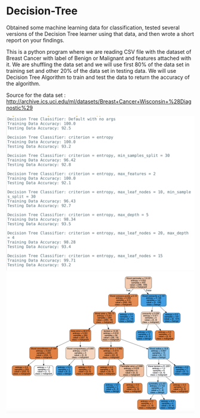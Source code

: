 # Decision-Tree
Obtained some machine learning data for classification, tested several versions of the Decision Tree learner using that data, and then wrote a short report on your findings.

This is a python program where we are reading CSV file with the dataset of Breast Cancer with label of Benign or Malignant and features attached with it. We are shuffling the data set and we will use first 80% of the data set in training set and other 20% of the data set in testing data. We will use Decision Tree Algorithm to train and test the data to return the accuracy of the algorithm.

Source for the data set : http://archive.ics.uci.edu/ml/datasets/Breast+Cancer+Wisconsin+%28Diagnostic%29

![alt text](https://github.com/prerakpatelca/Decision-Tree/blob/master/Screen%20Shot%202020-12-28%20at%204.09.15%20PM.png)
![alt text](https://github.com/prerakpatelca/Decision-Tree/blob/master/Screen%20Shot%202020-12-28%20at%204.10.56%20PM.png)

